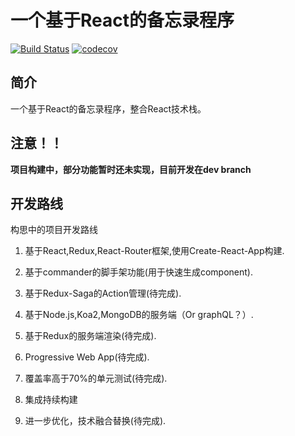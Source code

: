 # 一个基于React的备忘录程序 

[![Build Status](https://travis-ci.org/Dead-Blue/memo.svg?branch=master)](https://travis-ci.org/Dead-Blue/memo) [![codecov](https://codecov.io/gh/Dead-Blue/memo/branch/master/graph/badge.svg)](https://codecov.io/gh/Dead-Blue/memo)

## 简介

一个基于React的备忘录程序，整合React技术栈。

## 注意！！

**项目构建中，部分功能暂时还未实现，目前开发在dev branch**

## 开发路线

构思中的项目开发路线

1. 基于React,Redux,React-Router框架,使用Create-React-App构建.

2. 基于commander的脚手架功能(用于快速生成component).

3. 基于Redux-Saga的Action管理(待完成).

4. 基于Node.js,Koa2,MongoDB的服务端（Or graphQL？）.

5. 基于Redux的服务端渲染(待完成).

6. Progressive Web App(待完成).

7. 覆盖率高于70%的单元测试(待完成).

8. 集成持续构建

9. 进一步优化，技术融合替换(待完成).



